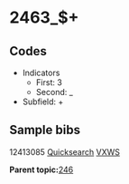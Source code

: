 # 2463\_$+

## Codes

-   Indicators
    -   First: 3
    -   Second: \_
-   Subfield: +

## Sample bibs

12413085 [Quicksearch](https://search.library.yale.edu/catalog/12413085) [VXWS](http://prodorbis.library.yale.edu:7014/vxws/GetHoldingsService?bibId=12413085)

**Parent topic:**[246](../../tags/246/246.md)

